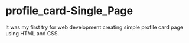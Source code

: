 # profile_card-Single_Page
It was my first try for web development creating simple profile card page using HTML and CSS.

